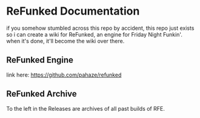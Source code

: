 # ReFunked Documentation

if you somehow stumbled across this repo by accident, this repo just exists so i can create a wiki for ReFunked, an engine for Friday Night Funkin'. when it's done, it'll become the wiki over there.

## ReFunked Engine
link here: https://github.com/pahaze/refunked

## ReFunked Archive
To the left in the Releases are archives of all past builds of RFE.
